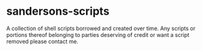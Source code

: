 # sandersons-scripts
A collection of shell scripts borrowed and created over time. 
Any scripts or portions thereof belonging to parties deserving of credit or want a script removed please contact me.
